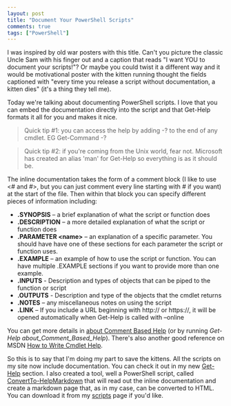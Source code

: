 ```yaml
---
layout: post
title: "Document Your PowerShell Scripts"
comments: true
tags: ["PowerShell"]
---
```


I was inspired by old war posters with this title. Can't you picture the classic Uncle Sam with his finger out and a caption that reads "I want YOU to document your scripts!"? Or maybe you could twist it a different way and it would be motivational poster with the kitten running thought the fields captioned with "every time you release a script without documentation, a kitten dies" (it's a thing they tell me).

Today we're talking about documenting PowerShell scripts. I love that you can embed the documentation directly into the script and that Get-Help formats it all for you and makes it nice. 

> Quick tip #1: you can access the help by adding -? to the end of any cmdlet. EG Get-Command -?

> Quick tip #2: if you're coming from the Unix world, fear not. Microsoft has created an alias 'man' for Get-Help so everything is as it should be.

The inline documentation takes the form of a comment block (I like to use <# and #>, but you can just comment every line starting with # if you want) at the start of the file. Then within that block you can specify different pieces of information including:

 * **.SYNOPSIS** – a brief explanation of what the script or function does
 * **.DESCRIPTION** – a more detailed explanation of what the script or function does
 * **.PARAMETER &lt;name&gt;** – an explanation of a specific parameter. You should have have one of these sections for each parameter the script or function uses.
 * **.EXAMPLE** – an example of how to use the script or function. You can have multiple .EXAMPLE sections if you want to provide more than one example.
 * **.INPUTS** - Description and types of objects that can be piped to the function or script
 * **.OUTPUTS** - Description and type of the objects that the cmdlet returns
 * **.NOTES** – any miscellaneous notes on using the script
 * **.LINK** – If you include a URL beginning with http:// or https://, it will be opened automatically when Get-Help is called with –online 

You can get more details in [about Comment Based Help](
https://technet.microsoft.com/en-us/library/hh847834.aspx) (or by running _Get-Help about\_Comment\_Based\_Help_). There's also another good reference on MSDN [How to Write Cmdlet Help](https://msdn.microsoft.com/en-us/library/aa965353%28VS.85%29.aspx).

So this is to say that I'm doing my part to save the kittens. All the scripts on my site now include documentation. You can check it out in my new [Get-Help](/help/index.html) section. I also created a tool, well a PowerShell script, called [ConvertTo-HelpMarkdown](/help/ConvertTo-HelpMarkdown.html) that will read out the inline documentation and create a markdown page that, as in my case, can be converted to HTML. You can download it from my [scripts](/scripts.html) page if you'd like.